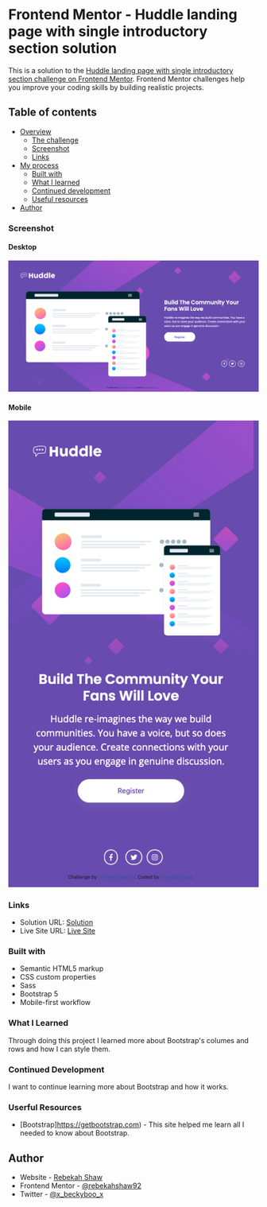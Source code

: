 # Frontend Mentor - Huddle landing page with single introductory section solution

This is a solution to the [Huddle landing page with single introductory section challenge on Frontend Mentor](https://www.frontendmentor.io/challenges/huddle-landing-page-with-a-single-introductory-section-B_2Wvxgi0). Frontend Mentor challenges help you improve your coding skills by building realistic projects. 

## Table of contents

- [Overview](#overview)
  - [The challenge](#the-challenge)
  - [Screenshot](#screenshot)
  - [Links](#links)
- [My process](#my-process)
  - [Built with](#built-with)
  - [What I learned](#what-i-learned)
  - [Continued development](#continued-development)
  - [Useful resources](#useful-resources)
- [Author](#author)

### Screenshot

#### Desktop

![desktop](images/desktop.png)

#### Mobile

![mobile](images/mobile.png)


### Links

- Solution URL: [ Solution](https://github.com/rebekahshaw92//huddle-landing-page-with-single-introductory-section)
- Live Site URL: [Live Site](https://rebekahshaw92.github.io//huddle-landing-page-with-single-introductory-section)

### Built with

- Semantic HTML5 markup
- CSS custom properties
- Sass
- Bootstrap 5
- Mobile-first workflow

### What I Learned

Through doing this project I learned more about Bootstrap's columes and rows and how I can style them.

### Continued Development

I want to continue learning more about Bootstrap and how it works.

### Userful Resources 

- [Bootstrap]https://getbootstrap.com) - This site helped me learn all I needed to know about Bootstrap.

## Author

- Website - [Rebekah Shaw](https://www.rebekahshaw.com)
- Frontend Mentor - [@rebekahshaw92](https://www.frontendmentor.io/profile/rebekahshaw92)
- Twitter - [@x_beckyboo_x](https://www.twitter.com/x_beckyboo_x)
